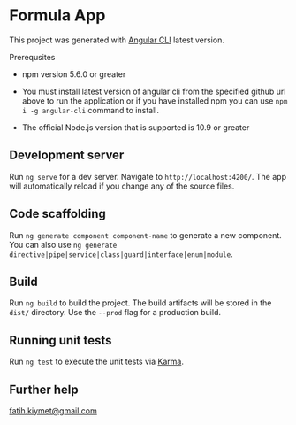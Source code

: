 # Formula App

This project was generated with [Angular CLI](https://github.com/angular/angular-cli) latest version.

Prerequsites

* npm version 5.6.0 or greater 

* You must install latest version of angular cli from the specified github url above to run the application or if you have installed 
npm you can use `npm i -g angular-cli` command to install.

* The official Node.js version that is supported is 10.9 or greater

## Development server

Run `ng serve` for a dev server. Navigate to `http://localhost:4200/`. The app will automatically reload if you change any of the source files.

## Code scaffolding

Run `ng generate component component-name` to generate a new component. You can also use `ng generate directive|pipe|service|class|guard|interface|enum|module`.

## Build

Run `ng build` to build the project. The build artifacts will be stored in the `dist/` directory. Use the `--prod` flag for a production build.

## Running unit tests

Run `ng test` to execute the unit tests via [Karma](https://karma-runner.github.io).

## Further help

fatih.kiymet@gmail.com